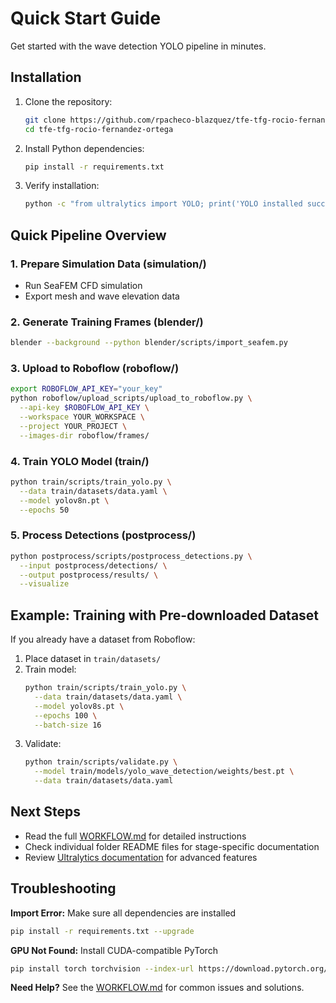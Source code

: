 # Quick Start Guide

Get started with the wave detection YOLO pipeline in minutes.

## Installation

1. Clone the repository:
   ```bash
   git clone https://github.com/rpacheco-blazquez/tfe-tfg-rocio-fernandez-ortega.git
   cd tfe-tfg-rocio-fernandez-ortega
   ```

2. Install Python dependencies:
   ```bash
   pip install -r requirements.txt
   ```

3. Verify installation:
   ```bash
   python -c "from ultralytics import YOLO; print('YOLO installed successfully!')"
   ```

## Quick Pipeline Overview

### 1. Prepare Simulation Data (simulation/)
- Run SeaFEM CFD simulation
- Export mesh and wave elevation data

### 2. Generate Training Frames (blender/)
```bash
blender --background --python blender/scripts/import_seafem.py
```

### 3. Upload to Roboflow (roboflow/)
```bash
export ROBOFLOW_API_KEY="your_key"
python roboflow/upload_scripts/upload_to_roboflow.py \
  --api-key $ROBOFLOW_API_KEY \
  --workspace YOUR_WORKSPACE \
  --project YOUR_PROJECT \
  --images-dir roboflow/frames/
```

### 4. Train YOLO Model (train/)
```bash
python train/scripts/train_yolo.py \
  --data train/datasets/data.yaml \
  --model yolov8n.pt \
  --epochs 50
```

### 5. Process Detections (postprocess/)
```bash
python postprocess/scripts/postprocess_detections.py \
  --input postprocess/detections/ \
  --output postprocess/results/ \
  --visualize
```

## Example: Training with Pre-downloaded Dataset

If you already have a dataset from Roboflow:

1. Place dataset in `train/datasets/`
2. Train model:
   ```bash
   python train/scripts/train_yolo.py \
     --data train/datasets/data.yaml \
     --model yolov8s.pt \
     --epochs 100 \
     --batch-size 16
   ```
3. Validate:
   ```bash
   python train/scripts/validate.py \
     --model train/models/yolo_wave_detection/weights/best.pt \
     --data train/datasets/data.yaml
   ```

## Next Steps

- Read the full [WORKFLOW.md](WORKFLOW.md) for detailed instructions
- Check individual folder README files for stage-specific documentation
- Review [Ultralytics documentation](https://docs.ultralytics.com/) for advanced features

## Troubleshooting

**Import Error:** Make sure all dependencies are installed
```bash
pip install -r requirements.txt --upgrade
```

**GPU Not Found:** Install CUDA-compatible PyTorch
```bash
pip install torch torchvision --index-url https://download.pytorch.org/whl/cu118
```

**Need Help?** See the [WORKFLOW.md](WORKFLOW.md) for common issues and solutions.

